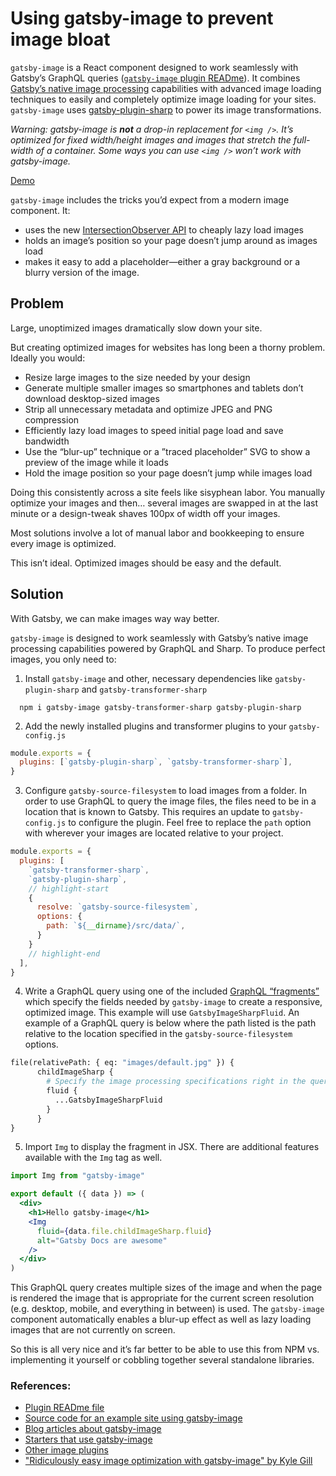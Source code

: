 # Using gatsby-image to prevent image bloat

`gatsby-image` is a React component designed to work seamlessly with Gatsby’s GraphQL queries ([`gatsby-image` plugin READme](/packages/gatsby-image/)). It combines [Gatsby’s native image processing](https://image-processing.gatsbyjs.org/) capabilities with advanced image loading techniques to easily and completely optimize image loading for your sites. `gatsby-image` uses [gatsby-plugin-sharp](/packages/gatsby-plugin-sharp/) to power its image transformations.

_Warning: gatsby-image is **not** a drop-in replacement for `<img />`. It’s optimized for fixed width/height images and images that stretch the full-width of a container. Some ways you can use `<img />` won’t work with gatsby-image._

[Demo](https://using-gatsby-image.gatsbyjs.org/)

`gatsby-image` includes the tricks you’d expect from a modern image component. It:

- uses the new [IntersectionObserver API](https://developer.mozilla.org/en-US/docs/Web/API/Intersection_Observer_API) to cheaply lazy load images
- holds an image’s position so your page doesn’t jump around as images load
- makes it easy to add a placeholder—either a gray background or a blurry version of the image.

## Problem

Large, unoptimized images dramatically slow down your site.

But creating optimized images for websites has long been a thorny problem. Ideally you would:

- Resize large images to the size needed by your design
- Generate multiple smaller images so smartphones and tablets don’t download desktop-sized images
- Strip all unnecessary metadata and optimize JPEG and PNG compression
- Efficiently lazy load images to speed initial page load and save bandwidth
- Use the “blur-up” technique or a ”traced placeholder” SVG to show a preview of the image while it loads
- Hold the image position so your page doesn’t jump while images load

Doing this consistently across a site feels like sisyphean labor. You manually optimize your images and then… several images are swapped in at the last minute or a design-tweak shaves 100px of width off your images.

Most solutions involve a lot of manual labor and bookkeeping to ensure every image is optimized.

This isn’t ideal. Optimized images should be easy and the default.

## Solution

With Gatsby, we can make images way way better.

`gatsby-image` is designed to work seamlessly with Gatsby’s native image processing capabilities powered by GraphQL and Sharp. To produce perfect images, you only need to:

1. Install `gatsby-image` and other, necessary dependencies like `gatsby-plugin-sharp` and `gatsby-transformer-sharp`

```shell
  npm i gatsby-image gatsby-transformer-sharp gatsby-plugin-sharp
```

2. Add the newly installed plugins and transformer plugins to your `gatsby-config.js`

```js:title=gatsby-config.js
module.exports = {
  plugins: [`gatsby-plugin-sharp`, `gatsby-transformer-sharp`],
}
```

3. Configure `gatsby-source-filesystem` to load images from a folder. In order to use GraphQL to query the image files, the files need to be in a location that is known to Gatsby. This requires an update to `gatsby-config.js` to configure the plugin. Feel free to replace the `path` option with wherever your images are located relative to your project.

```js:title=gatsby-config.js
module.exports = {
  plugins: [
    `gatsby-transformer-sharp`,
    `gatsby-plugin-sharp`,
    // highlight-start
    {
      resolve: `gatsby-source-filesystem`,
      options: {
        path: `${__dirname}/src/data/`,
      }
    }
    // highlight-end
  ],
}
```

4. Write a GraphQL query using one of the included [GraphQL “fragments”](/packages/gatsby-image/#fragments) which specify the fields needed by `gatsby-image` to create a responsive, optimized image. This example will use `GatsbyImageSharpFluid`. An example of a GraphQL query is below where the path listed is the path relative to the location specified in the `gatsby-source-filesystem` options.

```graphql
file(relativePath: { eq: "images/default.jpg" }) {
      childImageSharp {
        # Specify the image processing specifications right in the query.
        fluid {
          ...GatsbyImageSharpFluid
        }
      }
}
```

5. Import `Img` to display the fragment in JSX. There are additional features available with the `Img` tag as well.

```jsx
import Img from "gatsby-image"

export default ({ data }) => (
  <div>
    <h1>Hello gatsby-image</h1>
    <Img
      fluid={data.file.childImageSharp.fluid}
      alt="Gatsby Docs are awesome"
    />
  </div>
)
```

This GraphQL query creates multiple sizes of the image and when the page is rendered the image that is appropriate for the current screen resolution (e.g. desktop, mobile, and everything in between) is used. The `gatsby-image` component automatically enables a blur-up effect as well as lazy loading images that are not currently on screen.

So this is all very nice and it’s far better to be able to use this from NPM vs. implementing it yourself or cobbling together several standalone libraries.

### References:

- [Plugin READme file](/packages/gatsby-image/)
- [Source code for an example site using gatsby-image](https://github.com/gatsbyjs/gatsby/tree/master/examples/using-gatsby-image)
- [Blog articles about gatsby-image](/blog/tags/gatsby-image/)
- [Starters that use gatsby-image](/starters/?d=gatsby-image&v=2)
- [Other image plugins](/plugins/?=image)
- ["Ridiculously easy image optimization with gatsby-image" by Kyle Gill](https://medium.com/@kyle.robert.gill/ridiculously-easy-image-optimization-with-gatsby-js-59d48e15db6e)

